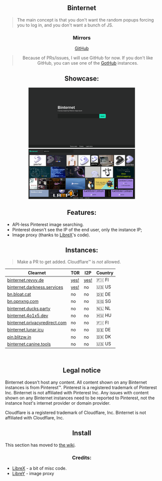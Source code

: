 <h2 align="center">Binternet</h2>

> The main concept is that you don't want the random popups forcing you to log in, and you don't want a bunch of JS.

<h3 align="center">Mirrors</h3>

<div align="center">
 
[GitHub](https://github.com/Ahwxorg/Binternet)

> Because of PRs/issues, I will use GitHub for now. If you don't like GitHub, you can use one of the [GotHub](https://codeberg.org/gothub/gothub) instances.

 </div>


<h2 align="center">Showcase:</h2>
<p align="center">
  <img src="https://raw.githubusercontent.com/Ahwxorg/binternet/main/static/img/binternet-1.png" width="350">
  <img src="https://raw.githubusercontent.com/Ahwxorg/binternet/main/static/img/binternet-2.png" width="350">
</p>


<h2 align="center">Features:</h2>

* API-less Pinterest image searching.
* Pinterest doesn't see the IP of the end user, only the instance IP;
* Image proxy (thanks to [LibreX](https://github.com/hnhx/LibreX)'s code).


<h2 align="center">Instances:</h2>

> Make a PR to get added. Cloudflare™ is *not* allowed.

| Clearnet | TOR | I2P | Country |
|-|-|-|-|
| [binternet.revvy.de](https://binternet.revvy.de/) | [yes!](http://binternet.revvybrr6pvbx4n3j4475h4ghw4elqr4t5xo2vtd3gfpu2nrsnhh57id.onion/) | [yes!](http://revznkqdwy7nmlzql66x226g3qnapiooss3rg2uajbj4rypxjnba.b32.i2p/) | 🇫🇮 FI |
| [binternet.darkness.services](https://binternet.darkness.services/) | [yes!](http://binternet.darknessrdor43qkl2ngwitj72zdavfz2cead4t5ed72bybgauww5lyd.onion/) | no | 🇺🇸 US |
| [bn.bloat.cat](https://bn.bloat.cat/) | no | no | 🇩🇪 DE |
| [bn.opnxng.com](https://bn.opnxng.com/) | no | no | 🇸🇬 SG |
| [binternet.ducks.party](https://binternet.ducks.party/) | no | no | 🇳🇱 NL |
| [binternet.4o1x5.dev](https://binternet.4o1x5.dev/) | no | no | 🇭🇺 HU |
| [binternet.privacyredirect.com](https://binternet.privacyredirect.com/) | no | no | 🇫🇮 FI |
| [binternet.lunar.icu](https://binternet.lunar.icu/) | no | no | 🇩🇪 DE |
| [pin.blitzw.in](https://pin.blitzw.in/) | no | no | 🇩🇰 DK |
| [binternet.canine.tools](https://binternet.canine.tools/) | no | no | 🇺🇸 US |
<br>


<h2 align="center">Legal notice</h2>

Binternet doesn't host any content. All content shown on any Binternet instances is from Pinterest™. Pinterest is a registered trademark of Pinterest Inc. Binternet is not affiliated with Pinterest Inc. Any issues with content shown on any Binternet instances need to be reported to Pinterest, not the instance host's internet provider or domain provider.

Cloudflare is a registered trademark of Cloudflare, Inc. Binternet is not affiliated with Cloudflare, Inc.


<h2 align="center">Install</h2>

This section has moved to [the wiki](https://github.com/Ahwxorg/Binternet/wiki/Installing).


<h3 align="center">Credits:</h3>

* [LibreX](https://github.com/hnhx/librex) - a bit of misc code.
* [LibreY](https://github.com/Ahwxorg/LibreY) - image proxy
